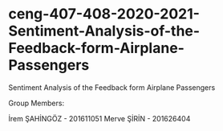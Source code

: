 # ceng-407-408-2020-2021-Sentiment-Analysis-of-the-Feedback-form-Airplane-Passengers
Sentiment Analysis of the Feedback form Airplane Passengers

Group Members:

İrem ŞAHİNGÖZ - 201611051
Merve ŞİRİN - 201626404
